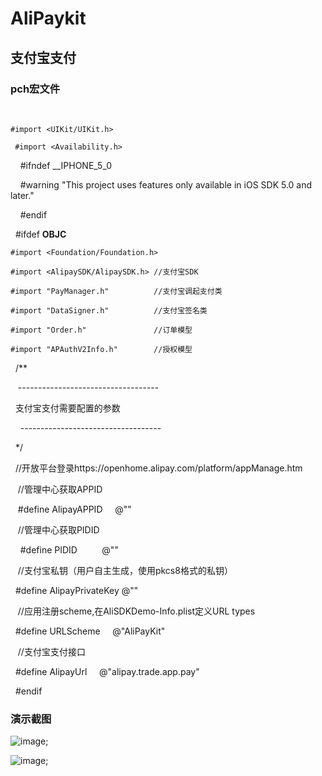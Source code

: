 # AliPaykit
## 支付宝支付

### pch宏文件

    
    
    #import <UIKit/UIKit.h>
    
     #import <Availability.h>

     #ifndef __IPHONE_5_0
     
     #warning "This project uses features only available in iOS SDK 5.0 and later."
     
     #endif

    #ifdef __OBJC__
    
    #import <Foundation/Foundation.h>
    
    #import <AlipaySDK/AlipaySDK.h> //支付宝SDK
    
    #import "PayManager.h"          //支付宝调起支付类
    
    #import "DataSigner.h"          //支付宝签名类
    
    #import "Order.h"               //订单模型
    
    #import "APAuthV2Info.h"        //授权模型

    /**
    
     -----------------------------------
     
     支付宝支付需要配置的参数
     
     -----------------------------------
     
    */

    //开放平台登录https://openhome.alipay.com/platform/appManage.htm

    //管理中心获取APPID
    
    #define AlipayAPPID      @""

    //管理中心获取PIDID
    
     #define PIDID           @""

    //支付宝私钥（用户自主生成，使用pkcs8格式的私钥）
    
    #define AlipayPrivateKey  @""

    //应用注册scheme,在AliSDKDemo-Info.plist定义URL types
    
    #define URLScheme     @"AliPayKit"

    //支付宝支付接口
    
     #define AlipayUrl     @"alipay.trade.app.pay"

    #endif

### 演示截图
![image](https://github.com/xiayuanquan/AliPaykit/blob/master/AliPayKit/source/demo1.jpeg);

![image](https://github.com/xiayuanquan/AliPaykit/blob/master/AliPayKit/source/demo2.png);
